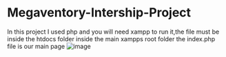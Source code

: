 # Megaventory-Intership-Project
In this project I used php and you will need xampp to run it,the file must be inside the htdocs folder inside the main xampps root folder
the index.php file is our main page
![image](https://github.com/alexseva98/Megaventory-Intership-Project/assets/62871935/8db9db31-f3a2-41fa-94b2-5167dbdc5bce)

